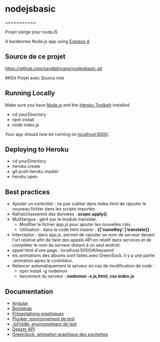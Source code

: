 # nodejsbasic
===========

Projet vierge pour nodeJS

A barebones Node.js app using [Express 4](http://expressjs.com/).

## Source de ce projet
https://github.com/sandlafrogne/nodejsbasic.git

##Git Projet avec Source tree


## Running Locally

Make sure you have [Node.js](http://nodejs.org/) and the [Heroku Toolbelt](https://toolbelt.heroku.com/) installed.

* cd yourDirectory
* npm install
* node index.js

Your app should now be running on [localhost:5000](http://localhost:5000/).

## Deploying to Heroku
* cd yourDirectory
* heroku create
* git push heroku master
* heroku open


## Best practices

* Ajouter un controller : 
	ne pas oublier dans index.html de rajouter le nouveau fichier dans les scripts importés
* Rafraichisseemnt des données : **$scope.$apply()**
* Multilangue : géré par le module translate. 
	* Modifier le fichier app.js pour ajouter les nouvelles clés
	* Utilisation : dans le code html insérer : **{{'nameKey' | translate}}**
* Interceptor : dans app.js, permet de rajouter un nom de serveur devant l'url relative afin de faire des appels API en relatif dans services et de compléter le nom du serveur distant à un seul endroit. 
* appel html d'une page : localhost:5000/#/keyword
* les animations des albums sont faites avec GreenSock. Il y a une partie .animation après le contrôleur.
* Relancer automatiquement le serveur en cas de modification de code : 
	* npm install -g nodemon
	* lancement du serveur  : ***nodemon -e js,html, css index.js***

## Documentation 
* [Angular](https://docs.angularjs.org/guide/)
* [Bootstrap](http://getbootstrap.com/javascript/) 
* [Présentations graphiques](http://blog.angularjs.org/)
* [Plunker, environnement de test](http://plnkr.co/)
* [JsFiddle, environnement de test](http://jsfiddle.net/)
* [Deezer API](http://developers.deezer.com/api/)
* [GreenSock, animation graphique des pochettes](http://greensock.com/get-started-js)

